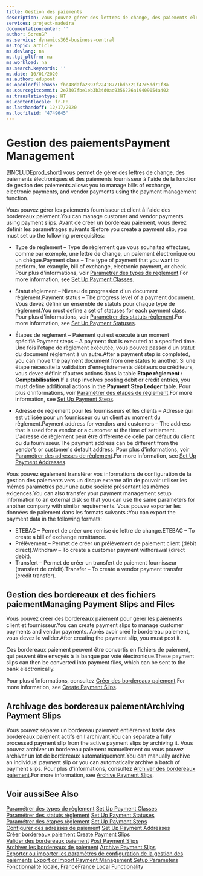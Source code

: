 ```yaml
---
title: Gestion des paiements
description: Vous pouvez gérer des lettres de change, des paiements électroniques et des paiements fournisseur à l'aide de la fonction de gestion des paiements.
services: project-madeira
documentationcenter: ''
author: SorenGP
ms.service: dynamics365-business-central
ms.topic: article
ms.devlang: na
ms.tgt_pltfrm: na
ms.workload: na
ms.search.keywords: ''
ms.date: 10/01/2020
ms.author: edupont
ms.openlocfilehash: fbe48dafa2393f22418771bdb321f47c5dd71f3a
ms.sourcegitcommit: 2e7307fbe1eb3b34d0ad9356226a19409054a402
ms.translationtype: HT
ms.contentlocale: fr-FR
ms.lasthandoff: 12/17/2020
ms.locfileid: "4749645"
---
```

# <a name="payment-management"></a><span data-ttu-id="dda8b-103">Gestion des paiements</span><span class="sxs-lookup"><span data-stu-id="dda8b-103">Payment Management</span></span>
[!INCLUDE[prod_short](../../includes/prod_short.md)] <span data-ttu-id="dda8b-104">vous permet de gérer des lettres de change, des paiements électroniques et des paiements fournisseur à l'aide de la fonction de gestion des paiements.</span><span class="sxs-lookup"><span data-stu-id="dda8b-104">allows you to manage bills of exchange, electronic payments, and vendor payments using the payment management function.</span></span>  

<span data-ttu-id="dda8b-105">Vous pouvez gérer les paiements fournisseur et client à l'aide des bordereaux paiement.</span><span class="sxs-lookup"><span data-stu-id="dda8b-105">You can manage customer and vendor payments using payment slips.</span></span> <span data-ttu-id="dda8b-106">Avant de créer un bordereau paiement, vous devez définir les paramétrages suivants :</span><span class="sxs-lookup"><span data-stu-id="dda8b-106">Before you create a payment slip, you must set up the following prerequisites:</span></span>  

- <span data-ttu-id="dda8b-107">Type de règlement – Type de règlement que vous souhaitez effectuer, comme par exemple, une lettre de change, un paiement électronique ou un chèque.</span><span class="sxs-lookup"><span data-stu-id="dda8b-107">Payment class – The type of payment that you want to perform, for example, bill of exchange, electronic payment, or check.</span></span> <span data-ttu-id="dda8b-108">Pour plus d'informations, voir [Paramétrer des types de règlement](how-to-set-up-payment-classes.md).</span><span class="sxs-lookup"><span data-stu-id="dda8b-108">For more information, see [Set Up Payment Classes](how-to-set-up-payment-classes.md).</span></span>  

- <span data-ttu-id="dda8b-109">Statut règlement – Niveau de progression d'un document règlement.</span><span class="sxs-lookup"><span data-stu-id="dda8b-109">Payment status – The progress level of a payment document.</span></span> <span data-ttu-id="dda8b-110">Vous devez définir un ensemble de statuts pour chaque type de règlement.</span><span class="sxs-lookup"><span data-stu-id="dda8b-110">You must define a set of statuses for each payment class.</span></span> <span data-ttu-id="dda8b-111">Pour plus d'informations, voir [Paramétrer des statuts règlement](how-to-set-up-payment-statuses.md).</span><span class="sxs-lookup"><span data-stu-id="dda8b-111">For more information, see [Set Up Payment Statuses](how-to-set-up-payment-statuses.md).</span></span>  

- <span data-ttu-id="dda8b-112">Étapes de règlement – Paiement qui est exécuté à un moment spécifié.</span><span class="sxs-lookup"><span data-stu-id="dda8b-112">Payment steps – A payment that is executed at a specified time.</span></span> <span data-ttu-id="dda8b-113">Une fois l'étape de règlement exécutée, vous pouvez passer d'un statut du document règlement à un autre.</span><span class="sxs-lookup"><span data-stu-id="dda8b-113">After a payment step is completed, you can move the payment document from one status to another.</span></span> <span data-ttu-id="dda8b-114">Si une étape nécessite la validation d'enregistrements débiteurs ou créditeurs, vous devez définir d'autres actions dans la table **Etape règlement : Comptabilisation**.</span><span class="sxs-lookup"><span data-stu-id="dda8b-114">If a step involves posting debit or credit entries, you must define additional actions in the **Payment Step Ledger** table.</span></span> <span data-ttu-id="dda8b-115">Pour plus d'informations, voir [Paramétrer des étapes de règlement](how-to-set-up-payment-steps.md).</span><span class="sxs-lookup"><span data-stu-id="dda8b-115">For more information, see [Set Up Payment Steps](how-to-set-up-payment-steps.md).</span></span>  

- <span data-ttu-id="dda8b-116">Adresse de règlement pour les fournisseurs et les clients – Adresse qui est utilisée pour un fournisseur ou un client au moment du règlement.</span><span class="sxs-lookup"><span data-stu-id="dda8b-116">Payment address for vendors and customers – The address that is used for a vendor or a customer at the time of settlement.</span></span> <span data-ttu-id="dda8b-117">L'adresse de règlement peut être différente de celle par défaut du client ou du fournisseur.</span><span class="sxs-lookup"><span data-stu-id="dda8b-117">The payment address can be different from the vendor’s or customer's default address.</span></span> <span data-ttu-id="dda8b-118">Pour plus d'informations, voir [Paramétrer des adresses de règlement](how-to-set-up-payment-addresses.md).</span><span class="sxs-lookup"><span data-stu-id="dda8b-118">For more information, see [Set Up Payment Addresses](how-to-set-up-payment-addresses.md).</span></span>  

<span data-ttu-id="dda8b-119">Vous pouvez également transférer vos informations de configuration de la gestion des paiements vers un disque externe afin de pouvoir utiliser les mêmes paramètres pour une autre société présentant les mêmes exigences.</span><span class="sxs-lookup"><span data-stu-id="dda8b-119">You can also transfer your payment management setup information to an external disk so that you can use the same parameters for another company with similar requirements.</span></span> <span data-ttu-id="dda8b-120">Vous pouvez exporter les données de paiement dans les formats suivants :</span><span class="sxs-lookup"><span data-stu-id="dda8b-120">You can export the payment data in the following formats:</span></span>  

- <span data-ttu-id="dda8b-121">ETEBAC – Permet de créer une remise de lettre de change.</span><span class="sxs-lookup"><span data-stu-id="dda8b-121">ETEBAC – To create a bill of exchange remittance.</span></span>  
- <span data-ttu-id="dda8b-122">Prélèvement – Permet de créer un prélèvement de paiement client (débit direct).</span><span class="sxs-lookup"><span data-stu-id="dda8b-122">Withdraw – To create a customer payment withdrawal (direct debit).</span></span>  
- <span data-ttu-id="dda8b-123">Transfert – Permet de créer un transfert de paiement fournisseur (transfert de crédit).</span><span class="sxs-lookup"><span data-stu-id="dda8b-123">Transfer – To create a vendor payment transfer (credit transfer).</span></span>  

## <a name="managing-payment-slips-and-files"></a><span data-ttu-id="dda8b-124">Gestion des bordereaux et des fichiers paiement</span><span class="sxs-lookup"><span data-stu-id="dda8b-124">Managing Payment Slips and Files</span></span>  
<span data-ttu-id="dda8b-125">Vous pouvez créer des bordereaux paiement pour gérer les paiements client et fournisseur.</span><span class="sxs-lookup"><span data-stu-id="dda8b-125">You can create payment slips to manage customer payments and vendor payments.</span></span> <span data-ttu-id="dda8b-126">Après avoir créé le bordereau paiement, vous devez le valider.</span><span class="sxs-lookup"><span data-stu-id="dda8b-126">After creating the payment slip, you must post it.</span></span>  

<span data-ttu-id="dda8b-127">Ces bordereaux paiement peuvent être convertis en fichiers de paiement, qui peuvent être envoyés à la banque par voie électronique.</span><span class="sxs-lookup"><span data-stu-id="dda8b-127">These payment slips can then be converted into payment files, which can be sent to the bank electronically.</span></span>  

<span data-ttu-id="dda8b-128">Pour plus d'informations, consultez [Créer des bordereaux paiement](how-to-create-payment-slips.md).</span><span class="sxs-lookup"><span data-stu-id="dda8b-128">For more information, see [Create Payment Slips](how-to-create-payment-slips.md).</span></span>  

## <a name="archiving-payment-slips"></a><span data-ttu-id="dda8b-129">Archivage des bordereaux paiement</span><span class="sxs-lookup"><span data-stu-id="dda8b-129">Archiving Payment Slips</span></span>  
<span data-ttu-id="dda8b-130">Vous pouvez séparer un bordereau paiement entièrement traité des bordereaux paiement actifs en l'archivant.</span><span class="sxs-lookup"><span data-stu-id="dda8b-130">You can separate a fully processed payment slip from the active payment slips by archiving it.</span></span> <span data-ttu-id="dda8b-131">Vous pouvez archiver un bordereau paiement manuellement ou vous pouvez archiver un lot de bordereaux automatiquement.</span><span class="sxs-lookup"><span data-stu-id="dda8b-131">You can manually archive an individual payment slip or you can automatically archive a batch of payment slips.</span></span> <span data-ttu-id="dda8b-132">Pour plus d'informations, consultez [Archiver des bordereaux paiement](how-to-archive-payment-slips.md).</span><span class="sxs-lookup"><span data-stu-id="dda8b-132">For more information, see [Archive Payment Slips](how-to-archive-payment-slips.md).</span></span>  

## <a name="see-also"></a><span data-ttu-id="dda8b-133">Voir aussi</span><span class="sxs-lookup"><span data-stu-id="dda8b-133">See Also</span></span>  
 <span data-ttu-id="dda8b-134">[Paramétrer des types de règlement](how-to-set-up-payment-classes.md) </span><span class="sxs-lookup"><span data-stu-id="dda8b-134">[Set Up Payment Classes](how-to-set-up-payment-classes.md) </span></span>  
 <span data-ttu-id="dda8b-135">[Paramétrer des statuts règlement](how-to-set-up-payment-statuses.md) </span><span class="sxs-lookup"><span data-stu-id="dda8b-135">[Set Up Payment Statuses](how-to-set-up-payment-statuses.md) </span></span>  
 <span data-ttu-id="dda8b-136">[Paramétrer des étapes règlement](how-to-set-up-payment-steps.md) </span><span class="sxs-lookup"><span data-stu-id="dda8b-136">[Set Up Payment Steps](how-to-set-up-payment-steps.md) </span></span>  
 <span data-ttu-id="dda8b-137">[Configurer des adresses de paiement](how-to-set-up-payment-addresses.md) </span><span class="sxs-lookup"><span data-stu-id="dda8b-137">[Set Up Payment Addresses](how-to-set-up-payment-addresses.md) </span></span>  
 <span data-ttu-id="dda8b-138">[Créer bordereaux paiement](how-to-create-payment-slips.md) </span><span class="sxs-lookup"><span data-stu-id="dda8b-138">[Create Payment Slips](how-to-create-payment-slips.md) </span></span>  
 <span data-ttu-id="dda8b-139">[Valider des bordereaux paiement](how-to-post-payment-slips.md) </span><span class="sxs-lookup"><span data-stu-id="dda8b-139">[Post Payment Slips](how-to-post-payment-slips.md) </span></span>  
 <span data-ttu-id="dda8b-140">[Archiver les bordereaux de paiement](how-to-archive-payment-slips.md) </span><span class="sxs-lookup"><span data-stu-id="dda8b-140">[Archive Payment Slips](how-to-archive-payment-slips.md) </span></span>  
 <span data-ttu-id="dda8b-141">[Exporter ou importer les paramètres de configuration de la gestion des paiements](how-to-export-or-import-payment-management-setup-parameters.md) </span><span class="sxs-lookup"><span data-stu-id="dda8b-141">[Export or Import Payment Management Setup Parameters](how-to-export-or-import-payment-management-setup-parameters.md) </span></span>  
 [<span data-ttu-id="dda8b-142">Fonctionnalité locale, France</span><span class="sxs-lookup"><span data-stu-id="dda8b-142">France Local Functionality</span></span>](france-local-functionality.md)

